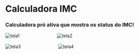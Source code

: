# Calculadora IMC

### Calculadora pró ativa que mostra os status do IMC!

![tela1](https://user-images.githubusercontent.com/79944786/131926716-807fefba-a8b6-46d3-a9a3-9524076f6944.png)_&nbsp;&nbsp;&nbsp;&nbsp;&nbsp;&nbsp;&nbsp;&nbsp;&nbsp;&nbsp;&nbsp;&nbsp;&nbsp;&nbsp;&nbsp;&nbsp;&nbsp;&nbsp;&nbsp;&nbsp;&nbsp;&nbsp;&nbsp;&nbsp;&nbsp;&nbsp;&nbsp;&nbsp;&nbsp;&nbsp;_![tela2](https://user-images.githubusercontent.com/79944786/131926725-4e438535-307b-4be6-921f-cf01a529b0d6.png)
<br>
<br>
![tela3](https://user-images.githubusercontent.com/79944786/131926727-e705b513-1958-4aab-a78a-5b9decb3ab9f.png)_&nbsp;&nbsp;&nbsp;&nbsp;&nbsp;&nbsp;&nbsp;&nbsp;&nbsp;&nbsp;&nbsp;&nbsp;&nbsp;&nbsp;&nbsp;&nbsp;&nbsp;&nbsp;&nbsp;&nbsp;&nbsp;&nbsp;&nbsp;&nbsp;&nbsp;&nbsp;&nbsp;&nbsp;&nbsp;&nbsp;_![tela4](https://user-images.githubusercontent.com/79944786/131926729-8a7cf6f6-4faa-40eb-8c40-2833c6f55368.png)
